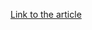 [Link to the article](https://blog.eclecticiq.com/eclecticiq-monthly-vulnerability-trend-report-august-2020?hsLang=en)
